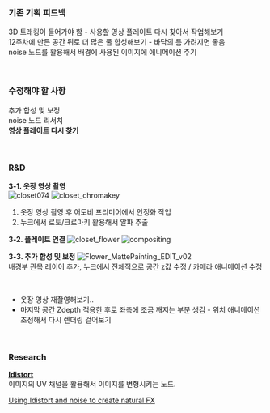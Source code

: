 ### 기존 기획 피드백
3D 트래킹이 들어가야 함 - 사용할 영상 플레이트 다시 찾아서 작업해보기    
12주차에 만든 공간 뒤로 더 많은 풀 합성해보기 - 바닥의 틈 가려지면 좋음    
noise 노드를 활용해서 배경에 사용된 이미지에 애니메이션 주기    

<br/>

### 수정해야 할 사항
추가 합성 및 보정    
noise 노드 리서치    
**영상 플레이트 다시 찾기**  
 
<br/>

### R&D

**3-1. 옷장 영상 촬영**   
![closet074](https://user-images.githubusercontent.com/90232599/145719658-85f3a8ba-0caa-42e3-992a-6865692d2103.png)
![closet_chromakey](https://user-images.githubusercontent.com/90232599/145719703-2bf1d3e9-a71b-4ef3-a094-59ce2f10020a.png)   
1. 옷장 영상 촬영 후 어도비 프리미어에서 안정화 작업
2. 누크에서 로토/크로마키 활용해서 알파 추출  

**3-2. 플레이트 연결**
![closet_flower](https://user-images.githubusercontent.com/90232599/145719873-97dd866c-c0bd-4a60-98c3-408af18d067c.png)
![compositing](https://user-images.githubusercontent.com/90232599/145719900-2d722ba3-e930-4ce8-b5f8-3abee98f270c.png)  

**3-3. 추가 합성 및 보정**
![Flower_MattePainting_EDIT_v02](https://user-images.githubusercontent.com/90232599/145723824-c0f1612e-e0e0-4d1e-8757-49aea2776964.png)  
배경부 관목 레이어 추가, 누크에서 전체적으로 공간 z값 수정 / 카메라 애니메이션 수정   

<br/> 

- 옷장 영상 재촬영해보기.. 
- 마지막 공간 Zdepth 적용한 후로 좌측에 조금 깨지는 부분 생김 - 위치 애니메이션 조정해서 다시 렌더링 걸어보기 

<br/>

### Research
[**Idistort**](https://learn.foundry.com/nuke/content/reference_guide/transform_nodes/idistort.html)       
이미지의 UV 채널을 활용해서 이미지를 변형시키는 노드.       

[Using Idistort and noise to create natural FX](https://youtu.be/XnNPA5yCkxs)   
